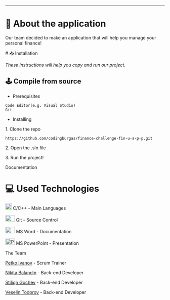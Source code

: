 <p align = "center">
</p>

<hr>

# 📖 About the application 
<p>Our team decided to make an application that will help you manage your personal finance!</p>
# 📥 Installation
<p><i>These instructions will help you copy and run our project.</i></p>

## 🕹️ Compile from source
- <p>Prerequisites</p>
```
Code Editor(e.g. Visual Studio)
Git
```

- <p>Installing<p>
<p>1. Clone the repo</p>

```
https://github.com/codingburgas/finance-challenge-fin-u-a-p-p.git
```
<p>2. Open the .sln file</p>
<p>3. Run the project!</p>

Documentation</h1>

<h1>💻 Used Technologies</h1>
  
 <p><img src="https://seeklogo.com/images/C/c-logo-43CE78FF9C-seeklogo.com.png" alt="C++" width="20" height="20"> C/C++ - Main Languages</p>
<p><img src="https://cdn.worldvectorlogo.com/logos/git-bash.svg" alt="Git" width="30" height="20"> Git - Source Control</big></p>
<p><img src="https://cdn.worldvectorlogo.com/logos/word-1.svg" alt="Word" width="30" height="20"> MS Word - Documentation</p>
<p><img src="https://cdn.worldvectorlogo.com/logos/powerpoint-2.svg" alt="PowerPoint" width="30" height="20"> MS PowerPoint - Presentation</p>


The Team
<p><a href="https://github.com/PSIvanov22">Petko Ivanov</a> - Scrum Trainer</p>
<p><a href="https://github.com/NVBalandin22">Nikita Balandin</a> - Back-end Developer</p>
<p><a href="https://github.com/SNGochev22">Stiliqn Gochev</a> - Back-end Developer</p>
<p><a href="https://github.com/VBTodorov22">Veselin Todorov</a> - Back-end Developer</p>
